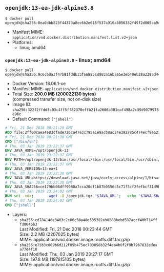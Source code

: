## `openjdk:13-ea-jdk-alpine3.8`

```console
$ docker pull openjdk@sha256:0ea0dbb823f44373a8ec6b2e615f537a910a3056332f49f2d005ca9c5228b56d
```

-	Manifest MIME: `application/vnd.docker.distribution.manifest.list.v2+json`
-	Platforms:
	-	linux; amd64

### `openjdk:13-ea-jdk-alpine3.8` - linux; amd64

```console
$ docker pull openjdk@sha256:9c6c6da3f47b81fddb33f66885cd803a16baa5e3eb40eb28a238ad44757a6858
```

-	Docker Version: 18.06.1-ce
-	Manifest MIME: `application/vnd.docker.distribution.manifest.v2+json`
-	Total Size: **200.0 MB (200022130 bytes)**  
	(compressed transfer size, not on-disk size)
-	Image ID: `sha256:322f2ffddfc03c4ff5ff82370effb21fa2666b301eaf498a2c39d9079975e96c`
-	Default Command: `["jshell"]`

```dockerfile
# Fri, 21 Dec 2018 00:21:29 GMT
ADD file:2ff00caea4e83dfade726ca47e3c795a1e9acb8ac24e392785c474ecf9a621f2 in / 
# Fri, 21 Dec 2018 00:21:30 GMT
CMD ["/bin/sh"]
# Thu, 03 Jan 2019 23:22:37 GMT
ENV JAVA_HOME=/opt/openjdk-13
# Thu, 03 Jan 2019 23:22:37 GMT
ENV PATH=/opt/openjdk-13/bin:/usr/local/sbin:/usr/local/bin:/usr/sbin:/usr/bin:/sbin:/bin
# Thu, 03 Jan 2019 23:22:37 GMT
ENV JAVA_VERSION=13-ea+1
# Thu, 03 Jan 2019 23:22:38 GMT
ENV JAVA_URL=https://download.java.net/java/early_access/alpine/1/binaries/openjdk-13-ea+1_linux-x64-musl_bin.tar.gz
# Thu, 03 Jan 2019 23:22:38 GMT
ENV JAVA_SHA256=ce179bb08dff9980a7cca20df1b87b9556c5c71f3cf2fefbcf31d9bfa25b1804
# Thu, 03 Jan 2019 23:24:02 GMT
RUN set -eux; 		wget -O /openjdk.tgz "$JAVA_URL"; 	echo "$JAVA_SHA256 */openjdk.tgz" | sha256sum -c -; 	mkdir -p "$JAVA_HOME"; 	tar --extract --file /openjdk.tgz --directory "$JAVA_HOME" --strip-components 1; 	rm /openjdk.tgz; 		java -Xshare:dump; 		java --version; 	javac --version
# Thu, 03 Jan 2019 23:24:02 GMT
CMD ["jshell"]
```

-	Layers:
	-	`sha256:cd784148e3483c2c86c50a48e535302ab0288bebd587accf40b714fffd0646b3`  
		Last Modified: Fri, 21 Dec 2018 00:23:44 GMT  
		Size: 2.2 MB (2207025 bytes)  
		MIME: application/vnd.docker.image.rootfs.diff.tar.gzip
	-	`sha256:e75b3c089b6d212f09b475ec703098b32f4ea4b0f2f0b7967832edeaa77d4f10`  
		Last Modified: Thu, 03 Jan 2019 23:27:17 GMT  
		Size: 197.8 MB (197815105 bytes)  
		MIME: application/vnd.docker.image.rootfs.diff.tar.gzip
